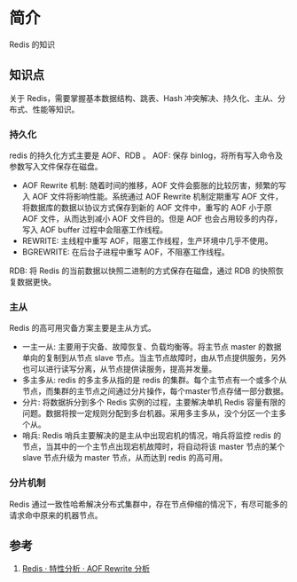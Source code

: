 # 简介
Redis 的知识

## 知识点
关于 Redis，需要掌握基本数据结构、跳表、Hash 冲突解决、持久化、主从、分布式、性能等知识。

### 持久化
redis 的持久化方式主要是 AOF、RDB 。
AOF: 保存 binlog，将所有写入命令及参数写入文件保存在磁盘。
- AOF Rewrite 机制: 随着时间的推移，AOF 文件会膨胀的比较厉害，频繁的写入 AOF 文件将影响性能。系统通过 AOF Rewrite 机制定期重写 AOF 文件，将数据库的数据以协议方式保存到新的 AOF 文件中，重写的 AOF 小于原 AOF 文件，从而达到减小 AOF 文件目的。但是 AOF 也会占用较多的内存，写入 AOF buffer 过程中会阻塞工作线程。
- REWRITE: 主线程中重写 AOF，阻塞工作线程，生产环境中几乎不使用。
- BGREWRITE: 在后台子进程中重写 AOF，不阻塞工作线程。

RDB: 将 Redis 的当前数据以快照二进制的方式保存在磁盘，通过 RDB 的快照恢复数据更快。

### 主从
Redis 的高可用灾备方案主要是主从方式。
- 一主一从: 主要用于灾备、故障恢复、负载均衡等。将主节点 master 的数据单向的复制到从节点 slave 节点。当主节点故障时，由从节点提供服务，另外也可以进行读写分离，从节点提供读服务，提高并发量。
- 多主多从: redis 的多主多从指的是 redis 的集群。每个主节点有一个或多个从节点，而集群的主节点之间通过分片操作，每个master节点存储一部分数据。
- 分片: 将数据拆分到多个 Redis 实例的过程，主要解决单机 Redis 容量有限的问题。数据将按一定规则分配到多台机器。采用多主多从，没个分区一个主多个从。
- 哨兵: Redis 哨兵主要解决的是主从中出现宕机的情况，哨兵将监控 redis 的节点，当其中的一个主节点出现宕机故障时，将自动将该 master 节点的某个 slave 节点升级为 master 节点，从而达到 redis 的高可用。

### 分片机制
Redis 通过一致性哈希解决分布式集群中，存在节点伸缩的情况下，有尽可能多的请求命中原来的机器节点。


## 参考
1. [Redis · 特性分析 · AOF Rewrite 分析](http://mysql.taobao.org/monthly/2016/03/05/)
